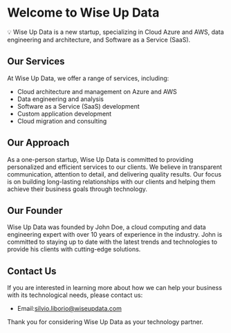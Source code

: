 # Welcome to Wise Up Data

💡 Wise Up Data is a new startup, specializing in Cloud Azure and AWS, data engineering and architecture, and Software as a Service (SaaS).

## Our Services

At Wise Up Data, we offer a range of services, including:

* Cloud architecture and management on Azure and AWS
* Data engineering and analysis
* Software as a Service (SaaS) development
* Custom application development
* Cloud migration and consulting

## Our Approach

As a one-person startup, Wise Up Data is committed to providing personalized and efficient services to our clients. We believe in transparent communication, attention to detail, and delivering quality results. Our focus is on building long-lasting relationships with our clients and helping them achieve their business goals through technology.

## Our Founder

Wise Up Data was founded by John Doe, a cloud computing and data engineering expert with over 10 years of experience in the industry. John is committed to staying up to date with the latest trends and technologies to provide his clients with cutting-edge solutions.

## Contact Us

If you are interested in learning more about how we can help your business with its technological needs, please contact us:

* Email:[silvio.liborio@wiseupdata.com](mailto:silvio.liborio@wiseupdata.com)

Thank you for considering Wise Up Data as your technology partner.
